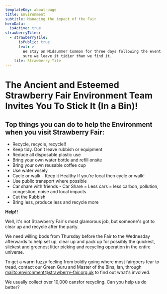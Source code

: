 ```yaml
---
templateKey: about-page
title: Environment
subtitle: Managing the impact of the Fair
heroData:
  isActive: true
strawberryTiles:
  - strawberryTile:
      isPublic: true
      text: >-
        We stay on Midsummer Common for three days following the event, making
        sure we leave it tidier than we find it. 
    tile: Strawberry Tile
---
```

# The Ancient and Esteemed Strawberry Fair Environment Team Invites You To Stick It (In a Bin)!

## **Top things you can do to help the Environment when you visit Strawberry Fair:**

* Recycle, recycle, recycle!!
* Keep tidy. Don’t leave rubbish or equipment
* Reduce all disposable plastic use
* Bring your own water bottle and refill onsite
* Bring your own reusable coffee cup
* Use water wisely
* Cycle or walk -  Keep it Healthy If you’re local then cycle or walk!
* Use public transport where possible
* Car share with friends - Car Share = Less cars = less carbon, pollution, congestion, noise and local impacts
* Cut the Rubbish
* Bring less, produce less and recycle more

**Help!!**

Well, it's not Strawberry Fair's most glamorous job, but someone's got to clear up and recycle after the party.

We need willing bods from Thursday before the Fair to the Wednesday afterwards to help set up, clear up and pack up for possibly the quickest, slickest and greenest litter picking and recycling operation in the entire universe.

To get a warm fuzzy feeling from boldly going where most fairgoers fear to tread, contact our Green Guru and Master of the Bins, Ian, through <mailto:environment@strawberry-fair.org.uk> to find out what's involved.

We usually collect over 10,000 cansfor recycling. Can you help us do better?
